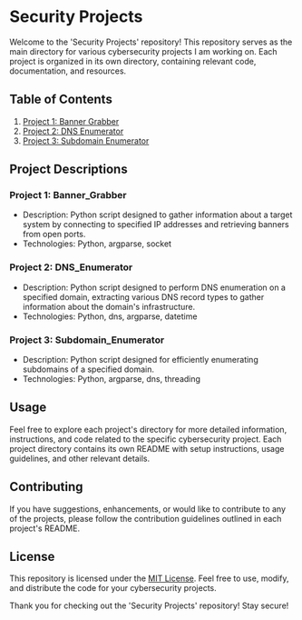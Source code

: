 # Security Projects

Welcome to the 'Security Projects' repository! This repository serves as the main directory for various cybersecurity projects I am working on. Each project is organized in its own directory, containing relevant code, documentation, and resources.

## Table of Contents

1. [Project 1: Banner Grabber](./Banner_Grabber)
2. [Project 2: DNS Enumerator](./DNS_Enumerator)
3. [Project 3: Subdomain Enumerator](./Subdomain_Enumerator)

## Project Descriptions

### Project 1: Banner_Grabber

- Description: Python script designed to gather information about a target system by connecting to specified IP addresses and retrieving banners from open ports.
- Technologies: Python, argparse, socket

### Project 2: DNS_Enumerator

- Description: Python script designed to perform DNS enumeration on a specified domain, extracting various DNS record types to gather information about the domain's infrastructure.
- Technologies: Python, dns, argparse, datetime

### Project 3: Subdomain_Enumerator

- Description: Python script designed for efficiently enumerating subdomains of a specified domain.
- Technologies: Python, argparse, dns, threading

## Usage

Feel free to explore each project's directory for more detailed information, instructions, and code related to the specific cybersecurity project. Each project directory contains its own README with setup instructions, usage guidelines, and other relevant details.

## Contributing

If you have suggestions, enhancements, or would like to contribute to any of the projects, please follow the contribution guidelines outlined in each project's README.

## License

This repository is licensed under the [MIT License](LICENSE). Feel free to use, modify, and distribute the code for your cybersecurity projects.

Thank you for checking out the 'Security Projects' repository! Stay secure!
